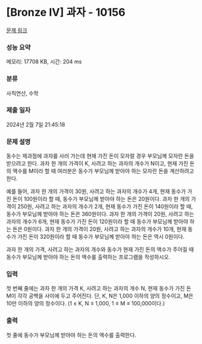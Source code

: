 # [Bronze IV] 과자 - 10156 

[문제 링크](https://www.acmicpc.net/problem/10156) 

### 성능 요약

메모리: 17708 KB, 시간: 204 ms

### 분류

사칙연산, 수학

### 제출 일자

2024년 2월 7일 21:45:18

### 문제 설명

<p>동수는 제과점에 과자를 사러 가는데 현재 가진 돈이 모자랄 경우 부모님께 모자란 돈을 받으려고 한다. 과자 한 개의 가격이 K, 사려고 하는 과자의 개수가 N이고, 현재 가진 돈의 액수를 M이라 할 때 여러분은 동수가 부모님께 받아야 하는 모자란 돈을 계산하려고 한다. </p>

<p>예를 들어, 과자 한 개의 가격이 30원, 사려고 하는 과자의 개수가 4개, 현재 동수가 가진 돈이 100원이라 할 때, 동수가 부모님께 받아야 하는 돈은 20원이다. 과자 한 개의 가격이 250원, 사려고 하는 과자의 개수가 2개, 현재 동수가 가진 돈이 140원이라 할 때, 동수가 부모님께 받아야 하는 돈은 360원이다. 과자 한 개의 가격이 20원, 사려고 하는 과자의 개수가 6개, 현재 동수가 가진 돈이 120원이라 할 때 동수가 부모님께 받아야 하는 돈은 0원이다. 과자 한 개의 가격이 20원, 사려고 하는 과자의 개수가 10개, 현재 동수가 가진 돈이 320원이라 할 때 동수가 부모님께 받아야 하는 돈은 역시 0원이다. </p>

<p>과자 한 개의 가격, 사려고 하는 과자의 개수와 동수가 현재 가진 돈의 액수가 주어질 때 동수가 부모님께 받아야 하는 돈의 액수를 출력하는 프로그램을 작성하시오. </p>

### 입력 

 <p>첫 번째 줄에는 과자 한 개의 가격 K, 사려고 하는 과자의 개수 N, 현재 동수가 가진 돈 M이 각각 공백을 사이에 두고 주어진다. 단, K, N은 1,000 이하의 양의 정수이고, M은 10만 이하의 양의 정수이다. (1 ≤ K, N ≤ 1,000, 1 ≤ M ≤ 100,000이다.) </p>

### 출력 

 <p>첫 줄에 동수가 부모님께 받아야 하는 돈의 액수를 출력한다. </p>

